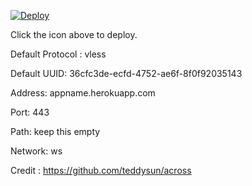 [![Deploy](https://www.herokucdn.com/deploy/button.png)](https://dashboard.heroku.com/new?template=https://github.com/rehanshahsaab/finalherokufirsttolast)

Click the icon above to deploy.

Default Protocol : vless

Default UUID: 36cfc3de-ecfd-4752-ae6f-8f0f92035143

Address: appname.herokuapp.com

Port: 443

Path: keep this empty

Network: ws

Credit : https://github.com/teddysun/across
